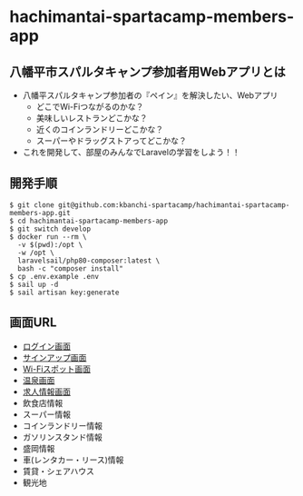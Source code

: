 # hachimantai-spartacamp-members-app

## 八幡平市スパルタキャンプ参加者用Webアプリとは
* 八幡平スパルタキャンプ参加者の『ペイン』を解決したい、Webアプリ
  * どこでWi-Fiつながるのかな？
  * 美味しいレストランどこかな？
  * 近くのコインランドリーどこかな？
  * スーパーやドラッグストアってどこかな？
* これを開発して、部屋のみんなでLaravelの学習をしよう！！

## 開発手順

```
$ git clone git@github.com:kbanchi-spartacamp/hachimantai-spartacamp-members-app.git
$ cd hachimantai-spartacamp-members-app
$ git switch develop
$ docker run --rm \
  -v $(pwd):/opt \
  -w /opt \
  laravelsail/php80-composer:latest \
  bash -c "composer install"
$ cp .env.example .env
$ sail up -d
$ sail artisan key:generate
```

## 画面URL

* [ログイン画面](http://localhost/login)
* [サインアップ画面](http://localhost/sign-up)
* [Wi-Fiスポット画面](http://localhost/wifi-spot)
* [温泉画面](http://localhost/hot-spring)
* [求人情報画面](http://localhost/controller/recruit)
* 飲食店情報
* スーパー情報
* コインランドリー情報
* ガソリンスタンド情報
* 盛岡情報
* 車(レンタカー・リース)情報
* 賃貸・シェアハウス
* 観光地

